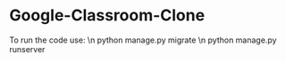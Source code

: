 # Google-Classroom-Clone

To run the code use:
\n python manage.py migrate
\n python manage.py runserver
